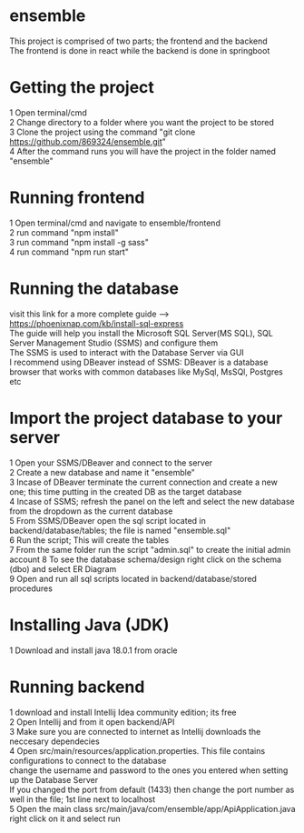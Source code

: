 # ensemble
This project is comprised of two parts; the frontend and the backend  
The frontend is done in react while the backend is done in springboot  

# Getting the project
  1 Open terminal/cmd  
  2 Change directory to a folder where you want the project to be stored  
  3 Clone the project using the command "git clone https://github.com/869324/ensemble.git"  
  4 After the command runs you will have the project in the folder named "ensemble"  

# Running frontend
  1 Open terminal/cmd and navigate to ensemble/frontend  
  2 run command "npm install"  
  3 run command "npm install -g sass"  
  4 run command "npm run start"  
  
  
# Running the database 
  visit this link for a more complete guide -->  https://phoenixnap.com/kb/install-sql-express  
  The guide will help you install the Microsoft SQL Server(MS SQL), SQL Server Management Studio (SSMS) and configure them  
  The SSMS is used to interact with the Database Server via GUI   
  I recommend using DBeaver instead of SSMS: DBeaver is a database browser that works with common databases like MySql, MsSQl, Postgres etc  
  
  # Import the project database to your server
   1 Open your SSMS/DBeaver and connect to the server  
   2 Create a new database and name it "ensemble"  
   3 Incase of DBeaver terminate the current connection and create a new one; this time putting in the created DB as the target database  
   4 Incase of SSMS; refresh the panel on the left and select the new database from the dropdown as the current database  
   5 From SSMS/DBeaver open the sql script located in backend/database/tables; the file is named "ensemble.sql"  
   6 Run the script; This will create the tables  
   7 From the same folder run the script "admin.sql" to create the initial admin account
   8 To see the database schema/design right click on the schema (dbo) and select ER Diagram  
   9 Open and run all sql scripts located in backend/database/stored procedures  
  
  
# Installing Java (JDK)
  1 Download and install java 18.0.1 from oracle  
   
# Running backend
  1 download and install Intellij Idea community edition; its free  
  2 Open Intellij and from it open backend/API  
  3 Make sure you are connected to internet as Intellij downloads the neccesary dependecies  
  4 Open src/main/resources/application.properties. This file contains configurations to connect to the database  
    change the username and password to the ones you entered when setting up the Database Server  
    If you changed the port from default (1433) then change the port number as well in the file; 1st line next to localhost  
  5 Open the main class src/main/java/com/ensemble/app/ApiApplication.java right click on it and select run  
   
 
 
